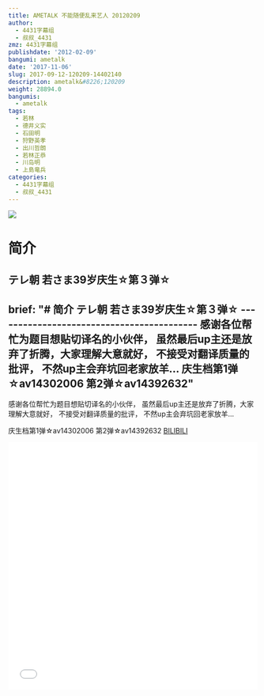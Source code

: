 ```yaml
---
title: AMETALK 不能随便乱来艺人 20120209
author:
  - 4431字幕组
  - 叔叔_4431
zmz: 4431字幕组
publishdate: '2012-02-09'
bangumi: ametalk
date: '2017-11-06'
slug: 2017-09-12-120209-14402140
description: ametalk&#8226;120209
weight: 28894.0
bangumis:
  - ametalk
tags:
  - 若林
  - 德井义实
  - 石田明
  - 狩野英孝
  - 出川哲朗
  - 若林正恭
  - 川岛明
  - 上島竜兵
categories:
  - 4431字幕组
  - 叔叔_4431
---
```

![](https://i.imgur.com/UbJaf1y.png)
# 简介  
テレ朝
若さま39岁庆生☆第３弹☆
---------------------------------------
brief: "# 简介 テレ朝 若さま39岁庆生☆第３弹☆ ------------------------------------------ 感谢各位帮忙为题目想贴切译名的小伙伴， 虽然最后up主还是放弃了折腾，大家理解大意就好， 不接受对翻译质量的批评， 不然up主会弃坑回老家放羊... 庆生档第1弹☆av14302006 第2弹☆av14392632"
---
感谢各位帮忙为题目想贴切译名的小伙伴，
虽然最后up主还是放弃了折腾，大家理解大意就好，
不接受对翻译质量的批评，
不然up主会弃坑回老家放羊...

庆生档第1弹☆av14302006  第2弹☆av14392632
  [BILIBILI](https://www.bilibili.com/video/av14402140/)

  <iframe src="//www.bilibili.com/blackboard/player.html?aid=14402140" width="100%" height="500" frameborder="0" allowfullscreen="allowfullscreen"></iframe>
